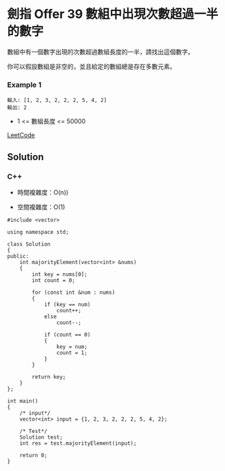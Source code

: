 # 劍指 Offer 39 數組中出現次數超過一半的數字

數組中有一個數字出現的次數超過數組長度的一半，請找出這個數字。

你可以假設數組是非空的，並且給定的數組總是存在多數元素。


### Example 1

```
輸入: [1, 2, 3, 2, 2, 2, 5, 4, 2]
輸出: 2
```

* 1 <= 數組長度 <= 50000

[LeetCode](https://leetcode-cn.com/problems/shu-zu-zhong-chu-xian-ci-shu-chao-guo-yi-ban-de-shu-zi-lcof/)

## Solution  

### C++

* 時間複雜度：O(n))

* 空間複雜度：O(1)

```
#include <vector>

using namespace std;

class Solution
{
public:
    int majorityElement(vector<int> &nums)
    {
        int key = nums[0];
        int count = 0;

        for (const int &num : nums)
        {
            if (key == num)
                count++;
            else
                count--;

            if (count == 0)
            {
                key = num;
                count = 1;
            }
        }

        return key;
    }
};

int main()
{
    /* input*/
    vector<int> input = {1, 2, 3, 2, 2, 2, 5, 4, 2};

    /* Test*/
    Solution test;
    int res = test.majorityElement(input);

    return 0;
}
```